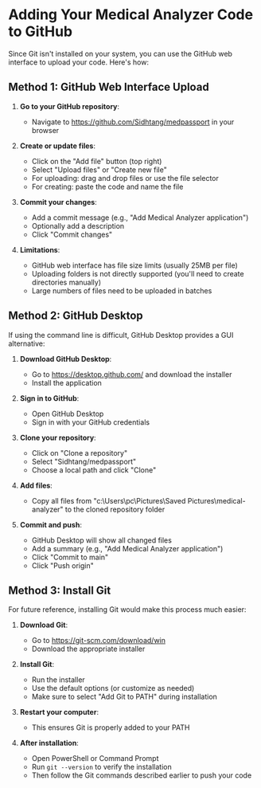 # Adding Your Medical Analyzer Code to GitHub

Since Git isn't installed on your system, you can use the GitHub web interface to upload your code. Here's how:

## Method 1: GitHub Web Interface Upload

1. **Go to your GitHub repository**:
   - Navigate to https://github.com/Sidhtang/medpassport in your browser

2. **Create or update files**:
   - Click on the "Add file" button (top right)
   - Select "Upload files" or "Create new file"
   - For uploading: drag and drop files or use the file selector
   - For creating: paste the code and name the file

3. **Commit your changes**:
   - Add a commit message (e.g., "Add Medical Analyzer application")
   - Optionally add a description
   - Click "Commit changes"

4. **Limitations**:
   - GitHub web interface has file size limits (usually 25MB per file)
   - Uploading folders is not directly supported (you'll need to create directories manually)
   - Large numbers of files need to be uploaded in batches

## Method 2: GitHub Desktop

If using the command line is difficult, GitHub Desktop provides a GUI alternative:

1. **Download GitHub Desktop**:
   - Go to https://desktop.github.com/ and download the installer
   - Install the application

2. **Sign in to GitHub**:
   - Open GitHub Desktop
   - Sign in with your GitHub credentials

3. **Clone your repository**:
   - Click on "Clone a repository"
   - Select "Sidhtang/medpassport"
   - Choose a local path and click "Clone"

4. **Add files**:
   - Copy all files from "c:\Users\pc\Pictures\Saved Pictures\medical-analyzer" to the cloned repository folder

5. **Commit and push**:
   - GitHub Desktop will show all changed files
   - Add a summary (e.g., "Add Medical Analyzer application")
   - Click "Commit to main"
   - Click "Push origin"

## Method 3: Install Git

For future reference, installing Git would make this process much easier:

1. **Download Git**:
   - Go to https://git-scm.com/download/win
   - Download the appropriate installer

2. **Install Git**:
   - Run the installer
   - Use the default options (or customize as needed)
   - Make sure to select "Add Git to PATH" during installation

3. **Restart your computer**:
   - This ensures Git is properly added to your PATH

4. **After installation**:
   - Open PowerShell or Command Prompt
   - Run `git --version` to verify the installation
   - Then follow the Git commands described earlier to push your code
